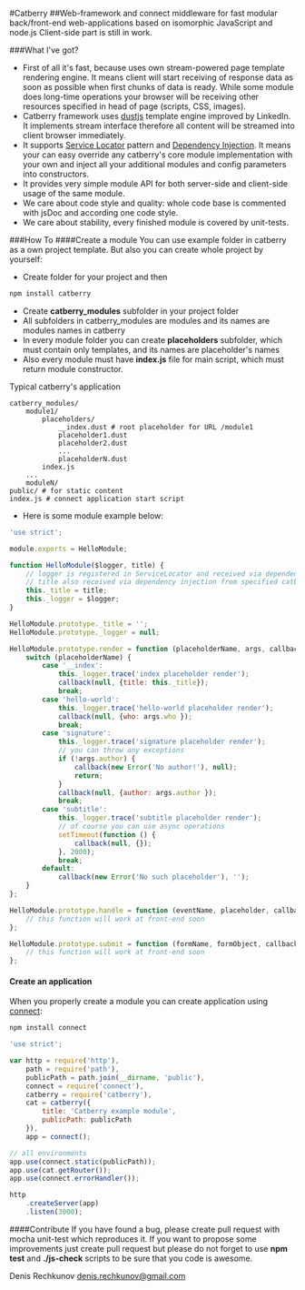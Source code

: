 #Catberry
##Web-framework and connect middleware for fast modular back/front-end web-applications based on isomorphic JavaScript and  node.js
Client-side part is still in work.

###What I've got?
* First of all it's fast, because uses own stream-powered page template rendering engine. It means client will start receiving of response data as soon as possible when first chunks of data is ready. While some module does long-time operations your browser will be receiving other resources specified in head of page (scripts, CSS, images).
* Catberry framework uses [dustjs](https://github.com/linkedin/dustjs) template engine improved by LinkedIn. It implements stream interface therefore all content will be streamed into client browser immediately.
* It supports [Service Locator](http://en.wikipedia.org/wiki/Service_locator_pattern) pattern and [Dependency Injection](http://en.wikipedia.org/wiki/Dependency_injection). It means your can easy override any catberry's core module implementation with your own and inject all your additional modules and config parameters into constructors.
* It provides very simple module API for both server-side and client-side usage of the same module.
* We care about code style and quality: whole code base is commented with jsDoc and according one code style.
* We care about stability, every finished module is covered by unit-tests.

###How To
####Create a module
You can use example folder in catberry as a own project template. But also you can create whole project by yourself:

* Create folder for your project and then

```bash
npm install catberry
```

* Create **catberry_modules** subfolder in your project folder
* All subfolders in catberry_modules are modules and its names are modules names in catberry
* In every module folder you can create **placeholders** subfolder, which must contain only templates, and its names are placeholder's names
* Also every module must have **index.js** file for main script, which must return module constructor.

Typical catberry's application
```
catberry_modules/
	module1/
		placeholders/
			__index.dust # root placeholder for URL /module1
			placeholder1.dust
			placeholder2.dust
			...
			placeholderN.dust
		index.js
	...
	moduleN/
public/ # for static content
index.js # connect application start script
```

* Here is some module example below:

```javascript
'use strict';

module.exports = HelloModule;

function HelloModule($logger, title) {
	// logger is registered in ServiceLocator and received via dependency injection
	// title also received via dependency injection from specified catberry config object
	this._title = title;
	this._logger = $logger;
}

HelloModule.prototype._title = '';
HelloModule.prototype._logger = null;

HelloModule.prototype.render = function (placeholderName, args, callback) {
	switch (placeholderName) {
		case '__index':
			this._logger.trace('index placeholder render');
			callback(null, {title: this._title});
			break;
		case 'hello-world':
			this._logger.trace('hello-world placeholder render');
			callback(null, {who: args.who });
			break;
		case 'signature':
			this._logger.trace('signature placeholder render');
			// you can throw any exceptions
			if (!args.author) {
				callback(new Error('No author!'), null);
				return;
			}
			callback(null, {author: args.author });
			break;
		case 'subtitle':
			this._logger.trace('subtitle placeholder render');
			// of course you can use async operations
			setTimeout(function () {
				callback(null, {});
			}, 2000);
			break;
		default:
			callback(new Error('No such placeholder'), '');
	}
};

HelloModule.prototype.handle = function (eventName, placeholder, callback) {
	// this function will work at front-end soon
};

HelloModule.prototype.submit = function (formName, formObject, callback) {
	// this function will work at front-end soon
};
```

#### Create an application

When you properly create a module you can create application using [connect](https://www.npmjs.org/package/connect):

```bash
npm install connect
```

```javascript
'use strict';

var http = require('http'),
	path = require('path'),
	publicPath = path.join(__dirname, 'public'),
	connect = require('connect'),
	catberry = require('catberry'),
	cat = catberry({
		title: 'Catberry example module',
		publicPath: publicPath
	}),
	app = connect();

// all environments
app.use(connect.static(publicPath));
app.use(cat.getRouter());
app.use(connect.errorHandler());

http
	.createServer(app)
	.listen(3000);
```

####Contribute
If you have found a bug, please create pull request with mocha unit-test which reproduces it.
If you want to propose some improvements just create pull request but please do not forget to use **npm test** and **./js-check** scripts to be sure that you code is awesome.

Denis Rechkunov <denis.rechkunov@gmail.com>
